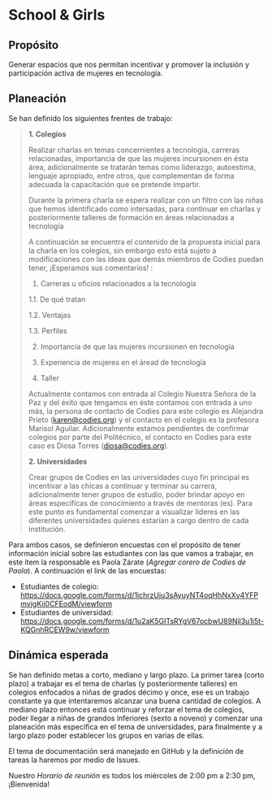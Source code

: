 School & Girls
====================

Propósito
---------------------
Generar espacios que nos permitan incentivar y promover la inclusión y participación activa de mujeres en tecnología. 

Planeación
---------------------
Se han definido los siguientes frentes de trabajo: 

> **1. Colegios**
> 
> Realizar charlas en temas concernientes a tecnología, carreras relacionadas, importancia de que las mujeres incursionen en ésta área, adicionalmente se tratarán temas como liderazgo, autoestima, lenguaje apropiado, entre otros, que complementan de forma adecuada la capacitación que se pretende impartir. 
>
>Durante la primera charla se espera realizar con un filtro con las niñas que hemos identificado como intersadas, para continuar en charlas y posteriormente talleres de formación en áreas relacionadas a tecnología
>
>A continuación se encuentra el contenido de la propuesta inicial para la charla en los colegios, sin embargo esto está sujeto a modificaciones con las ideas que demás miembros de Codies puedan tener, ¡Esperamos sus comentarios! :
>
>1. Carreras u oficios relacionados a la tecnología 
>
>   1.1. De qué tratan
>
>   1.2. Ventajas
>
>   1.3. Perfiles
>
>2. Importancia  de  que  las  mujeres  incursionen  en  tecnología
>
>3. Experiencia de mujeres en el áread de tecnología
>
>4. Taller
>
>Actualmente contamos con entrada al Colegio Nuestra Señora de la Paz y del éxito que tengamos en éste contamos con entrada a uno más, la persona de contacto de Codies para este colegio es Alejandra Prieto (karen@codies.org) y el contacto en el colegio es la profesora Marisol Aguilar. Adicionalmente estamos pendientes de confirmar colegios por parte del Politécnico, el contacto en Codies para este caso es Diosa Torres (diosa@codies.org).
>
>
> **2. Universidades**
>
> Crear grupos de Codies en las universidades cuyo fin principal es incentivar a las chicas a continuar y terminar su carrera, adicionalmente tener grupos de estudio, poder brindar apoyo en áreas específicas de conocimiento a través de mentoras (es). Para este punto es fundamental comenzar a visualizar líderes en las diferentes universidades quienes estarían a cargo dentro de cada institución.
>

Para ambos casos, se definieron encuestas con el propósito de tener información inicial sobre las estudiantes con las que vamos a trabajar, en este ítem la responsable es Paola Zárate (*Agregar corero de Codies de Paola*). A continuación el link de las encuestas:

+ Estudiantes de colegio: https://docs.google.com/forms/d/1ichrzUju3sAyuyNT4oqHhNxXv4YFPmvjgKij0CFEodM/viewform
+ Estudiantes de universidad: https://docs.google.com/forms/d/1u2aK5GITsRYgV67ocbwU89Njl3u1i5t-KQGnhRCEW9w/viewform

Dinámica esperada
---------------------
Se han definido metas a corto, mediano y largo plazo. La primer tarea (corto plazo) a trabajar es el tema de charlas (y posteriormente talleres) en colegios enfocados a niñas de grados décimo y once, ese es un trabajo constante ya que intentaremos alcanzar una buena cantidad de colegios. A mediano plazo entonces está continuar y reforzar el tema de colegios, poder llegar a niñas de grandos inferiores (sexto a noveno) y comenzar una planeación más específica en el tema de universidades, para finalmente y a largo plazo poder establecer los grupos en varias de ellas.

El tema de documentación será manejado en GitHub y la definición de tareas la haremos por medio de Issues.

Nuestro *Horario de reunión* es todos los miércoles de 2:00 pm a 2:30 pm, ¡Bienvenida!
